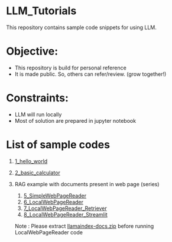 # LLM_Tutorials

This repository contains sample code snippets for using LLM.

# Objective:
* This repository is build for personal reference
* It is made public. So, others can refer/review. (grow together!)

# Constraints:
* LLM will run locally
* Most of solution are prepared in jupyter notebook

# List of sample codes
1. [1_hello_world](./example/1_hello_world.ipynb)
2. [2_basic_calculator](./example/2_basic_calculator.ipynb)
3. RAG example with documents present in web page (series)
   1. [5_SimpleWebPageReader](./example/5_SimpleWebPageReader.ipynb)
   2. [6_LocalWebPageReader](./example/6_LocalWebPageReader.ipynb)
   3. [7_LocalWebPageReader_Retriever](./example/7_LocalWebPageReader_Retrievar.py)
   4. [8_LocalWebPageReader_Streamlit](./example/8_LocalWebPageReader_Streanlit.py)
   
   Note : Please extract [llamaindex-docs.zip](./data/llamaindex-docs.zip) before running LocalWebPageReader code
